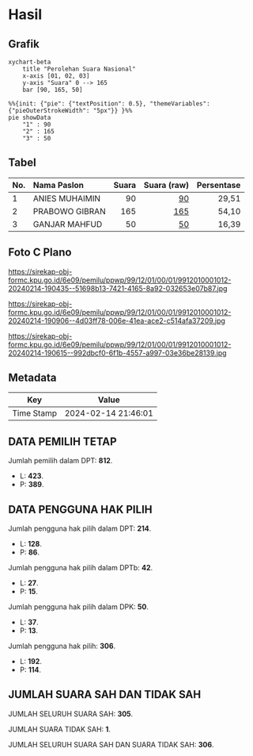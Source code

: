 # Hasil

## Grafik

```mermaid
xychart-beta
    title "Perolehan Suara Nasional"
    x-axis [01, 02, 03]
    y-axis "Suara" 0 --> 165
    bar [90, 165, 50]
```

```mermaid
%%{init: {"pie": {"textPosition": 0.5}, "themeVariables": {"pieOuterStrokeWidth": "5px"}} }%%
pie showData
    "1" : 90
    "2" : 165
    "3" : 50
```

## Tabel

| No. | Nama Paslon    | Suara | Suara (raw) | Persentase |
|:--- |:-------------- | -----:| -----------:| ----------:|
| 1   | ANIES MUHAIMIN | 90    | [90][p-1]   | 29,51      |
| 2   | PRABOWO GIBRAN | 165   | [165][p-2]  | 54,10      |
| 3   | GANJAR MAHFUD  | 50    | [50][p-3]   | 16,39      |


[p-1]: https://github.com/gigit-pemilu/pemilu-2024/blob/main/pilpres/hitung-suara/sub/99-luar-negeri/sub/12-bandar-seri-begawan-brunei-darussalam/sub/01-bandar-seri-begawan-brunei-darussalam/sub/0001-bandar-seri-begawan-brunei-darussalam/sub/012-tps-011/sub/paslon-1.txt
[p-2]: https://github.com/gigit-pemilu/pemilu-2024/blob/main/pilpres/hitung-suara/sub/99-luar-negeri/sub/12-bandar-seri-begawan-brunei-darussalam/sub/01-bandar-seri-begawan-brunei-darussalam/sub/0001-bandar-seri-begawan-brunei-darussalam/sub/012-tps-011/sub/paslon-2.txt
[p-3]: https://github.com/gigit-pemilu/pemilu-2024/blob/main/pilpres/hitung-suara/sub/99-luar-negeri/sub/12-bandar-seri-begawan-brunei-darussalam/sub/01-bandar-seri-begawan-brunei-darussalam/sub/0001-bandar-seri-begawan-brunei-darussalam/sub/012-tps-011/sub/paslon-3.txt

## Foto C Plano

https://sirekap-obj-formc.kpu.go.id/6e09/pemilu/ppwp/99/12/01/00/01/9912010001012-20240214-190435--51698b13-7421-4165-8a92-032653e07b87.jpg

https://sirekap-obj-formc.kpu.go.id/6e09/pemilu/ppwp/99/12/01/00/01/9912010001012-20240214-190906--4d03ff78-006e-41ea-ace2-c514afa37209.jpg

https://sirekap-obj-formc.kpu.go.id/6e09/pemilu/ppwp/99/12/01/00/01/9912010001012-20240214-190615--992dbcf0-6f1b-4557-a997-03e36be28139.jpg


## Metadata

| Key        | Value               |
| ---------- | ------------------- |
| Time Stamp | 2024-02-14 21:46:01 |


## DATA PEMILIH TETAP

Jumlah pemilih dalam DPT: **812**.
 * L: **423**.
 * P: **389**.

## DATA PENGGUNA HAK PILIH

Jumlah pengguna hak pilih dalam DPT: **214**.
 * L: **128**.
 * P: **86**.

Jumlah pengguna hak pilih dalam DPTb: **42**.
 * L: **27**.
 * P: **15**.

Jumlah pengguna hak pilih dalam DPK: **50**.
 * L: **37**.
 * P: **13**.

Jumlah pengguna hak pilih: **306**.
 * L: **192**.
 * P: **114**.

## JUMLAH SUARA SAH DAN TIDAK SAH

JUMLAH SELURUH SUARA SAH: **305**.

JUMLAH SUARA TIDAK SAH: **1**.

JUMLAH SELURUH SUARA SAH DAN SUARA TIDAK SAH: **306**.


